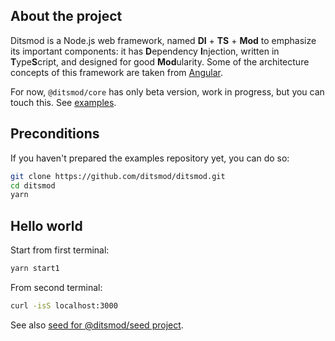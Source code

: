 ## About the project

Ditsmod is a Node.js web framework, named **DI** + **TS** + **Mod** to emphasize its important
components: it has **D**ependency **I**njection, written in **T**ype**S**cript, and designed for
good **Mod**ularity. Some of the architecture concepts of this framework are taken from
[Angular][9].

For now, `@ditsmod/core` has only beta version, work in progress, but you can touch this. See
[examples][4].

## Preconditions

If you haven't prepared the examples repository yet, you can do so:

```bash
git clone https://github.com/ditsmod/ditsmod.git
cd ditsmod
yarn
```

## Hello world

Start from first terminal:

```bash
yarn start1
```

From second terminal:

```bash
curl -isS localhost:3000
```

See also [seed for @ditsmod/seed project](https://github.com/ditsmod/seed).

[1]: https://github.com/ts-stack/di
[2]: https://github.com/ditsmod/seed
[3]: https://github.com/ditsmod/ditsmod
[4]: https://github.com/ditsmod/ditsmod/tree/main/examples
[5]: https://developer.mozilla.org/en-US/docs/Learn/Server-side/Express_Nodejs/Introduction#Introducing_Express
[6]: https://github.com/nestjsx/nest-router
[7]: https://github.com/ditsmod/vs-webframework
[8]: https://uk.wikipedia.org/wiki/%D0%92%D0%BF%D1%80%D0%BE%D0%B2%D0%B0%D0%B4%D0%B6%D0%B5%D0%BD%D0%BD%D1%8F_%D0%B7%D0%B0%D0%BB%D0%B5%D0%B6%D0%BD%D0%BE%D1%81%D1%82%D0%B5%D0%B9
[9]: https://github.com/angular/angular
